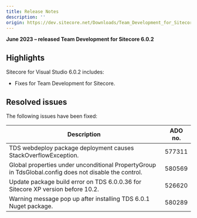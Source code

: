 ```yaml
---
title: Release Notes
description: ''
origin: https://dev.sitecore.net/Downloads/Team_Development_for_Sitecore/6x/Team_Development_for_Sitecore_602/Release_Notes
---
```


**June 2023 – released Team Development for Sitecore 6.0.2**

## Highlights

Sitecore for Visual Studio 6.0.2 includes:

-   Fixes for Team Development for Sitecore.

## Resolved issues

The following issues have been fixed:

 | Description | ADO no. |
 | --- | --- |
 | TDS webdeploy package deployment causes StackOverflowException. | 577311 |
 | Global properties under unconditional PropertyGroup in TdsGlobal.config does not disable the control. | 580569 |
 | Update package build error on TDS 6.0.0.36 for Sitecore XP version before 10.2. | 526620 |
 | Warning message pop up after installing TDS 6.0.1 Nuget package. | 580289 |